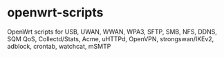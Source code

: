 # openwrt-scripts
 OpenWrt scripts for USB, UWAN, WWAN, WPA3, SFTP, SMB, NFS, DDNS, SQM QoS, Collectd/Stats, Acme, uHTTPd, OpenVPN, strongswan/IKEv2, adblock, crontab, watchcat, mSMTP
